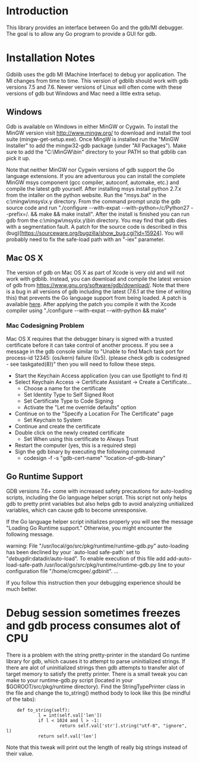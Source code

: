 # Introduction

This library provides an interface between Go and the gdb/MI debugger. The goal is to allow any Go program to provide a GUI for gdb.

# Installation Notes

Gdblib uses the gdb MI (Machine Interface) to debug yor application. The MI changes from time to time. This version of gdblib should work with gdb versions 7.5 and 7.6. Newer versions of Linux will often come with these versions of gdb but Windows and Mac need a little extra setup.

## Windows
Gdb is available on Windows in either MinGW or Cygwin. To install the MinGW version visit http://www.mingw.org/ to download and install the tool suite (mingw-get-setup.exe). Once MingW is installed run the "MinGW Installer" to add the mingw32-gdb package (under "All Packages"). Make sure to add the "C:\MinGW\bin" directory to your PATH so that gdblib can pick it up.

Note that neither MinGW nor Cygwin versions of gdb support the Go language extensions. If you are adventurous you can install the complete MinGW msys component (gcc compiler, autoconf, automake, etc.) and compile the latest gdb yourself. After installing msys install python 2.7.x from the intaller on the python website. Run the "msys.bat" in the c:\mingw\msys\x.y directory. From the command prompt unzip the gdb source code and run "./configure --with-expat --with-python=/c/Python27 --prefix=/. && make && make install". After the install is finished you can run gdb from the c:\mingw\msys\x.y\bin directory. You may find that gdb dies with a segmentation fault. A patch for the source code is described in this (bug)[https://sourceware.org/bugzilla/show_bug.cgi?id=15924]. You will probably need to fix the safe-load path with an "-iex" parameter.

## Mac OS X
The version of gdb on Mac OS X as part of Xcode is very old and will not work with gdblib. Instead, you can download and compile the latest version of gdb from https://www.gnu.org/software/gdb/download/. Note that there is a bug in all versions of gdb including the latest (7.6.1 at the time of writing this) that prevents the Go language support from being loaded. A patch is available [here](http://sourceware-org.1504.n7.nabble.com/Path-Add-support-for-mach-o-reader-to-be-aware-of-debug-gdb-scripts-td238372.html). After applying the patch you compile it with the Xcode compiler using "./configure --with-expat --with-python && make"

### Mac Codesigning Problem
Mac OS X requires that the debugger binary is signed with a trusted certificate before it can take control of another process. If you see a message in the gdb console similar to "Unable to find Mach task port for process-id 12345: (os/kern) failure (0x5). (please check gdb is codesigned - see taskgated(8))" then you will need to follow these steps.

* Start the Keychain Access application (you can use Spotlight to find it)
* Select Keychain Access -> Certificate Assistant -> Create a Certificate...
    + Choose a name for the certificate
    + Set Identity Type to Self Signed Root
    + Set Certificate Type to Code Signing
    + Activate the "Let me override defaults" option
* Continue on to the "Specify a Location For The Certificate" page
    + Set Keychain to System
* Continue and create the certificate
* Double click on the newly created certificate
    + Set When using this certificate to Always Trust
* Restart the computer (yes, this is a required step)
* Sign the gdb binary by executing the following command
    + codesign -f -s "gdb-cert-name" "location-of-gdb-binary"

## Go Runtime Support

GDB versions 7.6+ come with increased safety precautions for auto-loading scripts, including the Go language helper script. This script not only helps gdb to pretty print variables but also helps gdb to avoid analyzing unitialized variables, which can cause gdb to become unresponsive.

If the Go language helper script initializes properly you will see the message "Loading Go Runtime support." Otherwise, you might encounter the following message.

warning: File "/usr/local/go/src/pkg/runtime/runtime-gdb.py" auto-loading has been declined by your `auto-load safe-path' set to "$debugdir:$datadir/auto-load".
To enable execution of this file add
add-auto-load-safe-path /usr/local/go/src/pkg/runtime/runtime-gdb.py
line to your configuration file "/home/cmcgee/.gdbinit".
...

If you follow this instruction then your debugging experience should be much better. 

# Debug session sometimes freezes and gdb process consumes alot of CPU

There is a problem with the string pretty-printer in the standard Go runtime library for gdb, which causes it to attempt to parse uninitialized strings. If there are alot of uninitialized strings then gdb attempts to transfer alot of target memory to satisfy the pretty printer. There is a small tweak you can make to your runtime-gdb.py script (located in your $GOROOT/src/pkg/runtime directory). Find the StringTypePrinter class in the file and change the to_string() method body to look like this (be mindful of the tabs):

        def to_string(self):
                l = int(self.val['len'])
                if l < 1024 and l > -1:
                        return self.val['str'].string("utf-8", "ignore", l)
                return self.val['len']

Note that this tweak will print out the length of really big strings instead of their value.
